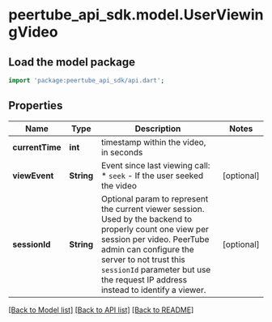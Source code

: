 # peertube_api_sdk.model.UserViewingVideo

## Load the model package
```dart
import 'package:peertube_api_sdk/api.dart';
```

## Properties
Name | Type | Description | Notes
------------ | ------------- | ------------- | -------------
**currentTime** | **int** | timestamp within the video, in seconds | 
**viewEvent** | **String** | Event since last viewing call:  * `seek` - If the user seeked the video  | [optional] 
**sessionId** | **String** | Optional param to represent the current viewer session. Used by the backend to properly count one view per session per video. PeerTube admin can configure the server to not trust this `sessionId` parameter but use the request IP address instead to identify a viewer.  | [optional] 

[[Back to Model list]](../README.md#documentation-for-models) [[Back to API list]](../README.md#documentation-for-api-endpoints) [[Back to README]](../README.md)


